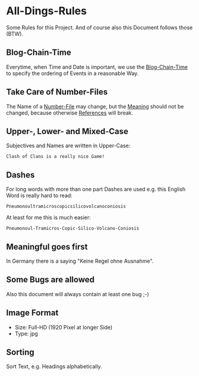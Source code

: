 # All-Dings-Rules

Some Rules for this Project. And of course also this Document follows those (BTW).

## Blog-Chain-Time

Everytime, when Time and Date is important, we use the [Blog-Chain-Time](1000001.md) to specify the ordering of Events in a reasonable Way. 

## Take Care of Number-Files <a id="1000"/>

The Name of a [Number-File](404.md) may change, but the [Meaning](60002.md) should not be changed, because otherwise [References](60039.md) will break.

## Upper-, Lower- and Mixed-Case

Subjectives and Names are written in Upper-Case:

```
Clash of Clans is a really nice Game!
```
## Dashes

For long words with more than one part Dashes are used e.g. this English Word is really hard to read:

```
Pneumonoultramicroscopicsilicovolcanoconiosis
```

At least for me this is much easier:

```
Pneumonoul-Tramicros-Copic-Silico-Volcano-Coniosis
```

## Meaningful goes first

In Germany there is a saying "Keine Regel ohne Ausnahme".

## Some Bugs are allowed

Also this document will always contain at least one bug ;-)

## Image Format

- Size: Full-HD (1920 Pixel at longer Side)
- Type: jpg

## Sorting

Sort Text, e.g. Headings alphabetically.
